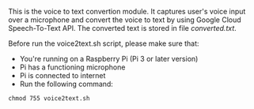This is the voice to text convertion module. It captures user's voice input over a microphone
and convert the voice to text by using Google Cloud Speech-To-Text API. The converted text is stored in file <em>converted.txt</em>.

Before run the voice2text.sh script, please make sure that:
- You're running on a Raspberry Pi (Pi 3 or later version) 
- Pi has a functioning microphone
- Pi is connected to internet
- Run the following command: 
```
chmod 755 voice2text.sh
```
